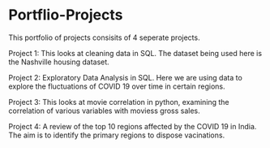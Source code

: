 # Portflio-Projects
This portfolio of projects consisits of 4 seperate projects. 

Project 1:
This looks at cleaning data in SQL. The dataset being used here is the Nashville housing dataset.

Project 2:
Exploratory Data Analysis in SQL. Here we are using data to explore the fluctuations of COVID 19 over time in certain regions. 

Project 3:
This looks at movie correlation in python, examining the correlation of various variables with moviess gross sales. 

Project 4:
A review of the top 10 regions affected by the COVID 19 in India. The aim is to identify the primary regions to dispose vacinations. 
